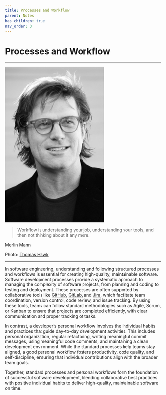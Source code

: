 ```yaml
---
title: Processes and Workflow
parent: Notes
has_children: true
nav_order: 3
---
```


# Processes and Workflow

<hr class="splash">

![Merlin Mann](../../images/merlin_mann.png)

<blockquote class="pretty"><span>
Workflow is understanding your job, understanding your tools, and then not thinking about it any more.
</span></blockquote>
<p class="attribution">Merlin Mann</p>
<p class="credit">Photo: <a href="https://www.flickr.com/photos/thomashawk/2298694177">Thomas Hawk</a></p>

<hr class="splash">

In software engineering, understanding and following structured processes and workflows is 
essential for creating high-quality, maintainable software. Software development processes 
provide a systematic approach to managing the complexity of software projects, from 
planning and coding to testing and deployment. These processes are often supported by 
collaborative tools like [GitHub](https://github.com/), [GitLab](https://about.gitlab.com/), 
and [Jira](https://www.atlassian.com/jira), which facilitate team coordination, 
version control, code review, and issue tracking. By using these tools, teams can follow 
standard methodologies such as Agile, Scrum, or Kanban to ensure that projects are 
completed efficiently, with clear communication and proper tracking of tasks.

In contrast, a developer’s personal workflow involves the individual habits and practices 
that guide day-to-day development activities. This includes personal organization, regular 
refactoring, writing meaningful commit messages, using meaningful code comments, and 
maintaining a clean development environment. While the standard processes help teams stay 
aligned, a good personal workflow fosters productivity, code quality, and self-discipline, 
ensuring that individual contributions align with the broader team goals.

Together, standard processes and personal workflows form the foundation of successful 
software development, blending collaborative best practices with positive individual 
habits to deliver high-quality, maintainable software on time.
